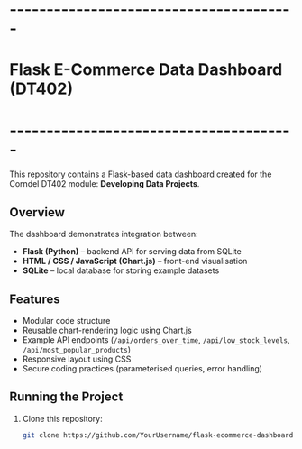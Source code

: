 # --------------------------------------- #
# Flask E-Commerce Data Dashboard (DT402) #
# --------------------------------------- #

This repository contains a Flask-based data dashboard created for the Corndel DT402 module: **Developing Data Projects**.

## Overview
The dashboard demonstrates integration between:
- **Flask (Python)** – backend API for serving data from SQLite  
- **HTML / CSS / JavaScript (Chart.js)** – front-end visualisation  
- **SQLite** – local database for storing example datasets  

## Features
- Modular code structure  
- Reusable chart-rendering logic using Chart.js  
- Example API endpoints (`/api/orders_over_time`, `/api/low_stock_levels`, `/api/most_popular_products`)  
- Responsive layout using CSS  
- Secure coding practices (parameterised queries, error handling)

## Running the Project
1. Clone this repository:
   ```bash
   git clone https://github.com/YourUsername/flask-ecommerce-dashboard-dt402.git
